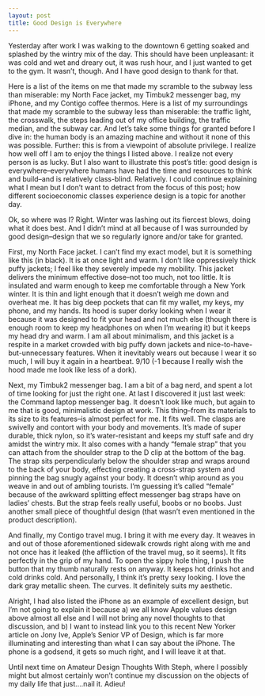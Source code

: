 ```yaml
---
layout: post
title: Good Design is Everywhere
---
```


Yesterday after work I was walking to the downtown 6 getting soaked and splashed by the wintry mix of the day. This should have been unpleasant: it was cold and wet and dreary out, it was rush hour, and I just wanted to get to the gym. It wasn’t, though. And I have good design to thank for that.

Here is a list of the items on me that made my scramble to the subway less than miserable: my North Face jacket, my Timbuk2 messenger bag, my iPhone, and my Contigo coffee thermos. Here is a list of my surroundings that made my scramble to the subway less than miserable: the traffic light, the crosswalk, the steps leading out of my office building, the traffic median, and the subway car. And let’s take some things for granted before I dive in: the human body is an amazing machine and without it none of this was possible. Further: this is from a viewpoint of absolute privilege. I realize how well off I am to enjoy the things I listed above. I realize not every person is as lucky. But I also want to illustrate this post’s title: good design is everywhere–everywhere humans have had the time and resources to think and build–and is relatively class-blind. Relatively. I could continue explaining what I mean but I don’t want to detract from the focus of this post; how different socioeconomic classes experience design is a topic for another day.

Ok, so where was I? Right. Winter was lashing out its fiercest blows, doing what it does best. And I didn’t mind at all because of I was surrounded by good design–design that we so regularly ignore and/or take for granted.

First, my North Face jacket. I can’t find my exact model, but it is something like this (in black). It is at once light and warm. I don’t like oppressively thick puffy jackets; I feel like they severely impede my mobility. This jacket delivers the minimum effective dose–not too much, not too little. It is insulated and warm enough to keep me comfortable through a New York winter. It is thin and light enough that it doesn’t weigh me down and overheat me. It has big deep pockets that can fit my wallet, my keys, my phone, and my hands. Its hood is super dorky looking when I wear it because it was designed to fit your head and not much else (though there is enough room to keep my headphones on when I’m wearing it) but it keeps my head dry and warm. I am all about minimalism, and this jacket is a respite in a market crowded with big puffy down jackets and nice-to-have-but-unnecessary features. When it inevitably wears out because I wear it so much, I will buy it again in a heartbeat. 9/10 (-1 because I really wish the hood made me look like less of a dork).

Next, my Timbuk2 messenger bag. I am a bit of a bag nerd, and spent a lot of time looking for just the right one. At last I discovered it just last week: the Command laptop messenger bag. It doesn’t look like much, but again to me that is good, minimalistic design at work. This thing–from its materials to its size to its features–is almost perfect for me. It fits well. The  clasps are swivelly and contort with your body and movements. It’s made of super durable, thick nylon, so it’s water-resistant and keeps my stuff safe and dry amidst the wintry mix. It also comes with a handy “female strap” that you can attach from the shoulder strap to the D clip at the bottom of the bag. The strap sits perpendicularly below the shoulder strap and wraps around to the back of your body, effecting creating a cross-strap system and pinning the bag snugly against your body. It doesn’t whip around as you weave in and out of ambling tourists. I’m guessing it’s called “female” because of the awkward splitting effect messenger bag straps have on ladies’ chests. But the strap feels really useful, boobs or no boobs. Just another small piece of thoughtful design (that wasn’t even mentioned in the product description).

And finally, my Contigo travel mug. I bring it with me every day. It weaves in and out of those aforementioned sidewalk crowds right along with me and not once has it leaked (the affliction of the travel mug, so it seems). It fits perfectly in the grip of my hand. To open the sippy hole thing, I push the button that my thumb naturally rests on anyway. It keeps hot drinks hot and cold drinks cold. And personally, I think it’s pretty sexy looking. I love the dark gray metallic sheen. The curves. It definitely suits my aesthetic.

Alright, I had also listed the iPhone as an example of excellent design, but I’m not going to explain it because a) we all know Apple values design above almost all else and I will not bring any novel thoughts to that discussion, and b) I want to instead link you to this recent New Yorker article on Jony Ive, Apple’s Senior VP of Design, which is far more illuminating and interesting than what I can say about the iPhone. The phone is a godsend, it gets so much right, and I will leave it at that.

Until next time on Amateur Design Thoughts With Steph, where I possibly might but almost certainly won’t continue my discussion on the objects of my daily life that just….nail it. Adieu!